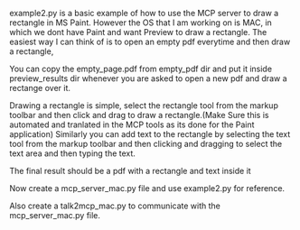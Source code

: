 example2.py is a basic example of how to use the MCP server to draw a rectangle in MS Paint.
However the OS that I am working on is MAC, in which we dont have Paint and want Preview to draw a rectangle.
The easiest way I can think of is to open an empty pdf everytime and then draw a rectangle,

You can copy the empty_page.pdf from empty_pdf dir and put it inside preview_results dir whenever you are asked to open a new pdf and draw a rectange over it.

Drawing a rectangle is simple, select the rectangle tool from the markup toolbar and then click and drag to draw a rectangle.(Make Sure this is automated and tranlated in the MCP tools as its done for the Paint application)
Similarly you can add text to the rectangle by selecting the text tool from the markup toolbar and then clicking and dragging to select the text area and then typing the text.

The final result should be a pdf with a rectangle and text inside it

Now create a mcp_server_mac.py file and use example2.py for reference.

Also create a talk2mcp_mac.py to communicate with the mcp_server_mac.py file.


